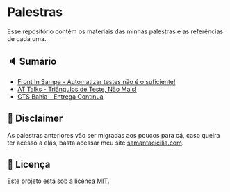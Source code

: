 # Palestras

Esse repositório contém os materiais das minhas palestras e as referências de cada uma.

## :speaker: Sumário

- [Front In Sampa - Automatizar testes não é o suficiente!](front-in-sampa/README.md)
- [AT Talks - Triângulos de Teste, Não Mais!](at-talks/README.md)
- [GTS Bahia - Entrega Contínua](gts-bahia/README.md)

## :dart: Disclaimer

As palestras anteriores vão ser migradas aos poucos para cá, caso queira ter acesso a elas, basta acessar meu site [samantacicilia.com](http://samantacicilia.com/).


## :memo: Licença

Este projeto está sob a [licença MIT](./LICENSE).